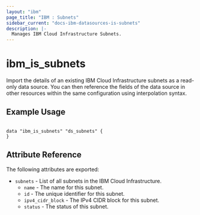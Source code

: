 ```yaml
---
layout: "ibm"
page_title: "IBM : Subnets"
sidebar_current: "docs-ibm-datasources-is-subnets"
description: |-
  Manages IBM Cloud Infrastructure Subnets.
---
```


# ibm\_is_subnets

Import the details of an existing IBM Cloud Infrastructure subnets as a read-only data source. You can then reference the fields of the data source in other resources within the same configuration using interpolation syntax.


## Example Usage

```hcl

data "ibm_is_subnets" "ds_subnets" {
}

```

## Attribute Reference

The following attributes are exported:

* `subnets` - List of all subnets in the IBM Cloud Infrastructure.
  * `name` - The name for this subnet.
  * `id` - The unique identifier for this subnet.
  * `ipv4_cidr_block` - The IPv4 CIDR block for this subnet.
  * `status` - The status of this subnet.



